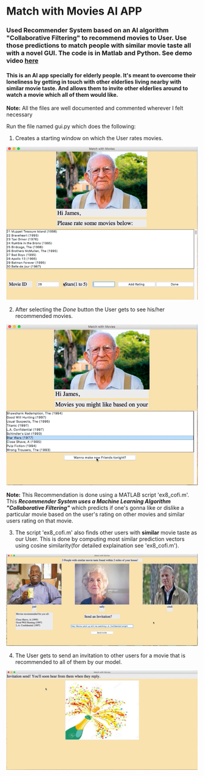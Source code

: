 # Match with Movies AI APP

### Used Recommender System based on an AI algorithm "Collaborative Filtering" to recommend movies to User. Use those predictions to match people with similar movie taste all with a novel GUI. The code is in Matlab and Python. See demo video [here](https://drive.google.com/file/d/1pLGgUXz391QgXHuL9LnJlWgVuM-YUInb/view?usp=sharing)

#### This is an AI app specially for elderly people. It's meant to overcome their loneliness by getting in touch with other elderlies living nearby with similar movie taste. And allows them to invite other elderlies around to watch a movie which all of them would like.

**Note:** All the files are well documented and commented wherever I felt necessary

Run the file named gui.py which does the following:
1. Creates a starting window on which the User rates movies.

<img src="img/Screen Shot 2020-03-13 at 5.42.13 PM.png">

2. After selecting the *Done* button the User gets to see his/her recommended movies. 

<img src="img/Screen Shot 2020-03-13 at 5.42.34 PM.png">

  **Note:** This Recommendation is done using a MATLAB script 'ex8_cofi.m'. This ***Recommender System uses a Machine Learning Algorithm "Collaborative Filtering"*** which predicts if one's gonna like or dislike a particular movie based on the user's rating on other movies and similar users rating on that movie.
  
3. The script 'ex8_cofi.m' also finds other users with **similar** movie taste as our User. This is done by computing most similar prediction vectors using cosine similarity(for detailed explaination see 'ex8_cofi.m').

<img src="img/Screen Shot 2020-03-13 at 5.42.53 PM.png">

4. The User gets to send an invitation to other users for a movie that is recommended to all of them by our model.

<img src="img/Screen Shot 2020-03-13 at 5.43.12 PM.png">
